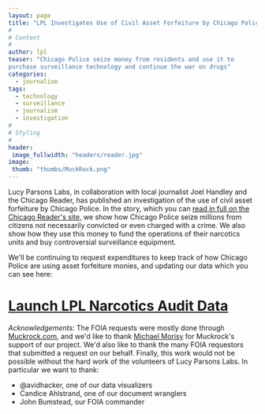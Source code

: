 ```yaml
---
layout: page
title: "LPL Investigates Use of Civil Asset Forfeiture by Chicago Police"
#
# Content
#
author: lpl
teaser: "Chicago Police seize money from residents and use it to 
purchase surveillance technology and continue the war on drugs"
categories:
  - journalism
tags:
  - technology
  - surveillance
  - journalism
  - investigation
#
# Styling
#
header: 
 image_fullwidth: "headers/reader.jpg"                                                   
image:
 thumb: "thumbs/MuckRock.png"
---
```


Lucy Parsons Labs, in collaboration with local journalist Joel Handley and the
Chicago Reader, has published an investigation of the use of civil asset
forfeiture by Chicago Police. In the story, which you can [read in full on 
the Chicago Reader's
site](http://www.chicagoreader.com/chicago/police-department-civil-forfeiture-investigation/Content?oid=23728922), we show how Chicago Police seize millions from
citizens not necessarily convicted or even charged with a crime. We also show how they use this
money to fund the operations of their narcotics units and buy controversial surveillance
equipment. 

We'll be continuing to request expenditures to keep track of how Chicago Police
are using asset forfeiture monies, and updating our data which you can see here:

# [Launch LPL Narcotics Audit Data](https://lucyparsonslabs.com/fullaudit/)

*Acknowledgements:* The FOIA requests were mostly done through
[Muckrock.com](https://muckrock.com), and we'd like to thank
[Michael Morisy](https://twitter.com/morisy) for Muckrock's support of our
project. We'd also like to thank the many FOIA requestors that submitted a
request on our behalf. Finally, this work would not be possible without the hard work of the volunteers of Lucy Parsons Labs. In particular we want to thank: 

* @avidhacker, one of our data visualizers
* Candice Ahlstrand, one of our document wranglers
* John Bumstead, our FOIA commander


